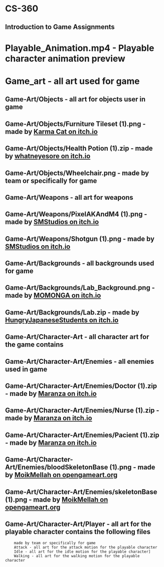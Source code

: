 # CS-360
## Introduction to Game Assignments

# Playable_Animation.mp4 - Playable character animation preview 
# Game_art - all art used for game
## Game-Art/Objects - all art for objects user in game
## Game-Art/Objects/Furniture Tileset (1).png - made by [Karma Cat on itch.io](https://karma-kat.itch.io)
## Game-Art/Objects/Health Potion (1).zip - made by [whatneyesore on itch.io](https://whatneyesore.itch.io)
## Game-Art/Objects/Wheelchair.png -  made by team or specifically for game
## Game-Art/Weapons - all art for weapons 
## Game-Art/Weapons/PixelAKAndM4 (1).png - made by [SMStudios on itch.io](https://simon-develop.itch.io)
## Game-Art/Weapons/Shotgun (1).png - made by [SMStudios on itch.io](https://simon-develop.itch.io)
## Game-Art/Backgrounds - all backgrounds used for game
## Game-Art/Backgrounds/Lab_Background.png - made by [MOMONGA on itch.io](https://itch.io/profile/momongaa)
## Game-Art/Backgrounds/Lab.zip - made by [HungryJapaneseStudents on itch.io](https://hungryjapanesestudents.itch.io)
## Game-Art/Character-Art - all character art for the game contains
## Game-Art/Character-Art/Enemies - all enemies used in game
## Game-Art/Character-Art/Enemies/Doctor (1).zip - made by [Maranza on itch.io](https://maranza.itch.io)
## Game-Art/Character-Art/Enemies/Nurse (1).zip - made by [Maranza on itch.io](https://maranza.itch.io)
## Game-Art/Character-Art/Enemies/Pacient (1).zip - made by [Maranza on itch.io](https://maranza.itch.io)
## Game-Art/Character-Art/Enemies/bloodSkeletonBase (1).png - made by [MoikMellah on opengameart.org](https://opengameart.org/content/mv-platformer-skeleton)
## Game-Art/Character-Art/Enemies/skeletonBase (1).png - made by [MoikMellah on opengameart.org](https://opengameart.org/content/mv-platformer-skeleton)


 
  
## Game-Art/Character-Art/Player - all art for the playable character contains the following files
        
        made by team or specifically for game
        Attack - all art for the attack motion for the playable character 
        Idle - all art for the idle motion for the playable character]
        Walking - all art for the walking motion for the playable character





